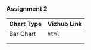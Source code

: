 ### Assignment 2



| Chart Type | Vizhub Link                                                  |
| ---------- | ------------------------------------------------------------ |
| Bar Chart  | ```html``` <a href=https://vizhub.com/Ravneetsb/826654e4090a4cc9b63cc798c792ebf1> </a> |
|            |                                                              |
|            |                                                              |

